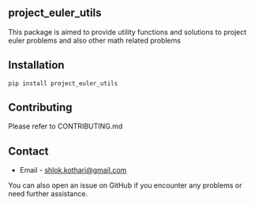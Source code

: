 ## project_euler_utils

This package is aimed to provide utility functions and solutions to project euler problems and also other 
math related problems

## Installation

```
pip install project_euler_utils
```

## Contributing

Please refer to CONTRIBUTING.md

## Contact
- Email - shlok.kothari@gmail.com

You can also open an issue on GitHub if you encounter any problems or need further assistance.
